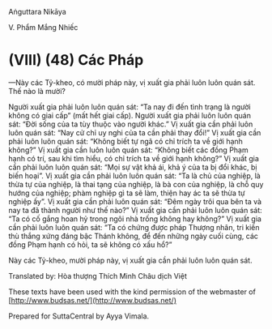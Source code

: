 Aṅguttara Nikāya

V. Phẩm Mắng Nhiếc

# (VIII) (48) Các Pháp

—Này các Tỷ-kheo, có mười pháp này, vị xuất gia phải luôn luôn quán sát. Thế nào là mười?

Người xuất gia phải luôn luôn quán sát: “Ta nay đi đến tình trạng là người không có giai cấp” (mất hết giai cấp). Người xuất gia phải luôn luôn quán sát: “Ðời sống của ta tùy thuộc vào người khác.” Vị xuất gia cần phải luôn luôn quán sát: “Nay cử chỉ uy nghi của ta cần phải thay đổi!” Vị xuất gia cần phải luôn luôn quán sát: “Không biết tự ngã có chỉ trích ta về giới hạnh không?” Vị xuất gia cần luôn luôn quán sát: “Không biết các đồng Phạm hạnh có trí, sau khi tìm hiểu, có chỉ trích ta về giới hạnh không?” Vị xuất gia cần phải luôn luôn quán sát: “Mọi sự vật khả ái, khả ý của ta bị đổi khác, bị biến hoại”. Vị xuất gia cần phải luôn luôn quán sát: “Ta là chủ của nghiệp, là thừa tự của nghiệp, là thai tạng của nghiệp, là bà con của nghiệp, là chỗ quy hướng của nghiệp; phàm nghiệp gì ta sẽ làm, thiện hay ác ta sẽ thừa tự nghiệp ấy”. Vị xuất gia cần phải luôn quán sát: “Ðêm ngày trôi qua bên ta và nay ta đã thành người như thế nào?” Vị xuất gia cần phải luôn luôn quán sát: “Ta có cố gắng hoan hỷ trong ngôi nhà trống không hay không?” Vị xuất gia cần phải luôn luôn quán sát: “Ta có chứng được pháp Thượng nhân, tri kiến thù thắng xứng đáng bậc Thánh không, để đến những ngày cuối cùng, các đồng Phạm hạnh có hỏi, ta sẽ không có xấu hổ?”

Này các Tỷ-kheo, mười pháp này, vị xuất gia cần phải luôn luôn quán sát.

Translated by: Hòa thượng Thích Minh Châu dịch Việt

These texts have been used with the kind permission of the webmaster of [http://www.budsas.net/](http://www.budsas.net/)

Prepared for SuttaCentral by Ayya Vimala.